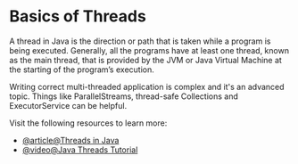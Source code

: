 # Basics of Threads

A thread in Java is the direction or path that is taken while a program is being executed. Generally, all the programs have at least one thread, known as the main thread, that is provided by the JVM or Java Virtual Machine at the starting of the program’s execution.

Writing correct multi-threaded application is complex and it's an advanced topic. Things like ParallelStreams, thread-safe Collections and ExecutorService can be helpful.

Visit the following resources to learn more:

- [@article@Threads in Java](https://jenkov.com/tutorials/java-concurrency/index.html)
- [@video@Java Threads Tutorial](https://www.youtube.com/watch?v=TCd8QIS-2KI)
